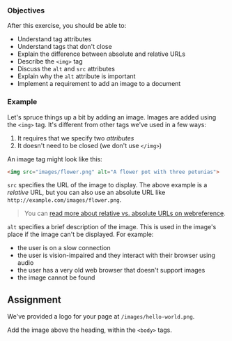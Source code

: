 ### Objectives

After this exercise, you should be able to:

- Understand tag attributes
- Understand tags that don't close
- Explain the difference between absolute and relative URLs
- Describe the `<img>` tag
- Discuss the `alt` and `src` attributes
- Explain why the `alt` attribute is important
- Implement a requirement to add an image to a document

### Example

Let's spruce things up a bit by adding an image. Images are added using the `<img>` tag. It's different from other tags we've used in a few ways:

1. It requires that we specify two *attributes*
2. It doesn't need to be closed (we don't use `</img>`)

An image tag might look like this:

```html
<img src="images/flower.png" alt="A flower pot with three petunias">
```

`src` specifies the URL of the image to display. The above example is a *relative* URL, but you can also use an absolute URL like `http://example.com/images/flower.png`.

> You can [read more about relative vs. absolute URLs on webreference](http://www.webreference.com/html/tutorial2/3.html).

`alt` specifies a brief description of the image. This is used in the image's place if the image can't be displayed. For example:

- the user is on a slow connection
- the user is vision-impaired and they interact with their browser using audio
- the user has a very old web browser that doesn't support images
- the image cannot be found

## Assignment

We've provided a logo for your page at `/images/hello-world.png`.

Add the image above the heading, within the `<body>` tags.
